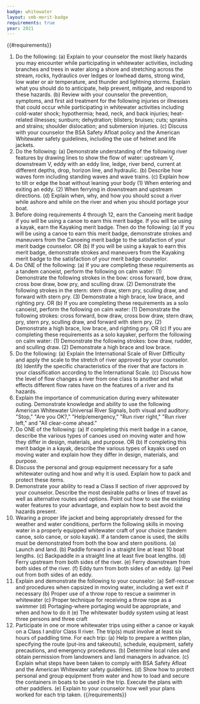 ```yaml
---
badge: whitewater
layout: smb-merit-badge
requirements: true
year: 2021
---
```


{{#requirements}}
1. Do the following:
    (a) Explain to your counselor the most likely hazards you may encounter while participating in whitewater activities, including branches and trees in water along a shore and stretching across the stream, rocks, hydraulics over ledges or lowhead dams, strong wind, low water or air temperature, and thunder and lightning storms. Explain what you should do to anticipate, help prevent, mitigate, and respond to these hazards.
    (b) Review with your counselor the prevention, symptoms, and first aid treatment for the following injuries or illnesses that could occur while participating in whitewater activities including cold-water shock; hypothermia; head, neck, and back injuries; heat-related illnesses; sunburn; dehydration; blisters; bruises; cuts; sprains and strains; shoulder dislocation; and submersion injuries.
    (c) Discuss with your counselor the BSA Safety Afloat policy and the American Whitewater safety guidelines, including the use of helmet and life jackets.
2. Do the following:
    (a) Demonstrate understanding of the following river features by drawing lines to show the flow of water: upstream V, downstream V, eddy with an eddy line, ledge, river bend, current at different depths, drop, horizon line, and hydraulic.
    (b) Describe how waves form including standing waves and wave trains.
    (c) Explain how to tilt or edge the boat without leaning your body
        (1) When entering and exiting an eddy.
        (2) When ferrying in downstream and upstream directions.
    (d) Explain when, why, and how you should scout a river while ashore and while on the river and when you should portage your boat.
3. Before doing requirements 4 through 12, earn the Canoeing merit badge if you will be using a canoe to earn this merit badge. If you will be using a kayak, earn the Kayaking merit badge. Then do the following:
    (a) If you will be using a canoe to earn this merit badge, demonstrate strokes and maneuvers from the Canoeing merit badge to the satisfaction of your merit badge counselor.
    OR
    (b) If you will be using a kayak to earn this merit badge, demonstrate strokes and maneuvers from the Kayaking merit badge to the satisfaction of your merit badge counselor.
4. Do ONE of the following:
    (a) If you are completing these requirements as a tandem canoeist, perform the following on calm water:
        (1) Demonstrate the following strokes in the bow: cross forward, bow draw, cross bow draw, bow pry, and sculling draw.
        (2) Demonstrate the following strokes in the stern: stern draw, stern pry, sculling draw, and forward with stern pry.
        (3) Demonstrate a high brace, low brace, and righting pry.
    OR
    (b) If you are completing these requirements as a solo canoeist, perform the following on calm water:
        (1) Demonstrate the following strokes: cross forward, bow draw, cross bow draw, stern draw, pry, stern pry, sculling draw, and forward with stern pry.
        (2) Demonstrate a high brace, low brace, and righting pry.
    OR
    (c) If you are completing these requirements as a solo kayaker, perform the following on calm water:
        (1) Demonstrate the following strokes: bow draw, rudder, and sculling draw.
        (2) Demonstrate a high brace and low brace.
5. Do the following:
    (a) Explain the International Scale of River Difficulty and apply the scale to the stretch of river approved by your counselor.
    (b) Identify the specific characteristics of the river that are factors in your classification according to the International Scale.
    (c) Discuss how the level of flow changes a river from one class to another and what effects different flow rates have on the features of a river and its hazards.
6. Explain the importance of communication during every whitewater outing. Demonstrate knowledge and ability to use the following American Whitewater Universal River Signals, both visual and auditory: "Stop," "Are you OK?," "Help/emergency," "Run river right," "Run river left," and "All clear-come ahead."
7. Do ONE of the following:
    (a) If completing this merit badge in a canoe, describe the various types of canoes used on moving water and how they differ in design, materials, and purpose.
    OR
    (b) If completing this merit badge in a kayak, describe the various types of kayaks used on moving water and explain how they differ in design, materials, and purpose.
8. Discuss the personal and group equipment necessary for a safe whitewater outing and how and why it is used. Explain how to pack and protect these items.
9. Demonstrate your ability to read a Class II section of river approved by your counselor. Describe the most desirable paths or lines of travel as well as alternative routes and options. Point out how to use the existing water features to your advantage, and explain how to best avoid the hazards present.
10. Wearing a proper life jacket and being appropriately dressed for the weather and water conditions, perform the following skills in moving water in a properly equipped whitewater craft of your choice (tandem canoe, solo canoe, or solo kayak). If a tandem canoe is used, the skills must be demonstrated from both the bow and stern positions.
    (a) Launch and land.
    (b) Paddle forward in a straight line at least 10 boat lengths.
    (c) Backpaddle in a straight line at least five boat lengths.
    (d) Ferry upstream from both sides of the river.
    (e) Ferry downstream from both sides of the river.
    (f) Eddy turn from both sides of an eddy.
    (g) Peel out from both sides of an eddy.
11. Explain and demonstrate the following to your counselor:
    (a) Self-rescue and procedures when capsized in moving water, including a wet exit if necessary
    (b) Proper use of a throw rope to rescue a swimmer in whitewater
    (c) Proper technique for receiving a throw rope as a swimmer
    (d) Portaging-where portaging would be appropriate, and when and how to do it
    (e) The whitewater buddy system using at least three persons and three craft
12. Participate in one or more whitewater trips using either a canoe or kayak on a Class I and/or Class II river. The trip(s) must involve at least six hours of paddling time. For each trip:
    (a) Help to prepare a written plan, specifying the route (put-ins and takeouts), schedule, equipment, safety precautions, and emergency procedures.
    (b) Determine local rules and obtain permission from landowners and land managers in advance.
    (c) Explain what steps have been taken to comply with BSA Safety Afloat and the American Whitewater safety guidelines.
    (d) Show how to protect personal and group equipment from water and how to load and secure the containers in boats to be used in the trip. Execute the plans with other paddlers.
    (e) Explain to your counselor how well your plans worked for each trip taken.
{{/requirements}}
